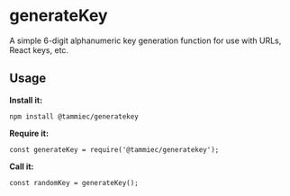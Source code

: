 # generateKey

A simple 6-digit alphanumeric key generation function for use with URLs, React keys, etc.

## Usage

**Install it:**

`npm install @tammiec/generatekey`

**Require it:**

`const generateKey = require('@tammiec/generatekey');`

**Call it:**

`const randomKey = generateKey();`
